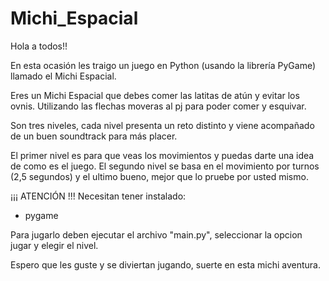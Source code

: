 # Michi_Espacial

Hola a todos!!

En esta ocasión les traigo un juego en Python (usando la librería PyGame) llamado el Michi Espacial.

Eres un Michi Espacial que debes comer las latitas de atún y evitar los ovnis. Utilizando las flechas moveras al pj para poder comer y esquivar.

Son tres niveles, cada nivel presenta un reto distinto y viene acompañado de un buen soundtrack para más placer.

El primer nivel es para que veas los movimientos y puedas darte una idea de como es el juego. El segundo nivel se basa en el movimiento por turnos (2,5 segundos) y el ultimo bueno, mejor que lo pruebe por usted mismo.

¡¡¡ ATENCIÓN !!!
Necesitan tener instalado:
* pygame

Para jugarlo deben ejecutar el archivo "main.py", seleccionar la opcion jugar y elegir el nivel.

Espero que les guste y se diviertan jugando, suerte en esta michi aventura.
